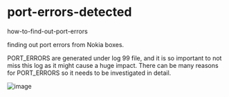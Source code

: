 # port-errors-detected
how-to-find-out-port-errors

finding out port errors from Nokia boxes.

PORT_ERRORS are generated under log 99 file, and it is so important to not miss this log as it might cause a huge impact. There can be many reasons for PORT_ERRORS so it needs to be investigated in detail.

![image](https://user-images.githubusercontent.com/96883175/159771722-d8b1f0d1-9cd4-4f63-836b-be03e0be2b63.png)

